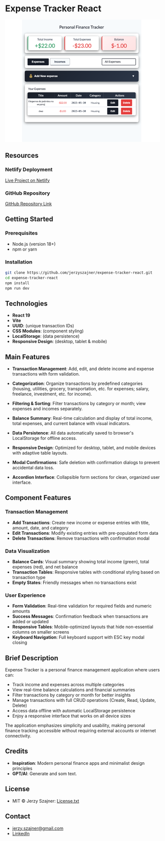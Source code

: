 # Expense Tracker React

![Expense Tracker Screenshot](docs/expense-tracker-screenshot.webp)

## Resources

### Netlify Deployment

[Live Project on Netlify](https://expense-tracker-ra.netlify.app/)

### GitHub Repository

[GitHub Repository Link](https://github.com/jerzyszajner/expense-tracker-react.git)

## Getting Started

### Prerequisites

- Node.js (version 18+)
- npm or yarn

### Installation

```bash
git clone https://github.com/jerzyszajner/expense-tracker-react.git
cd expense-tracker-react
npm install
npm run dev
```

## Technologies

- **React 19**
- **Vite**
- **UUID**: (unique transaction IDs)
- **CSS Modules**: (component styling)
- **LocalStorage**: (data persistence)
- **Responsive Design**: (desktop, tablet & mobile)

## Main Features

- **Transaction Management**: Add, edit, and delete income and expense transactions with form validation.

- **Categorization**: Organize transactions by predefined categories (housing, utilities, grocery, transportation, etc. for expenses; salary, freelance, investment, etc. for income).

- **Filtering & Sorting**: Filter transactions by category or month; view expenses and incomes separately.

- **Balance Summary**: Real-time calculation and display of total income, total expenses, and current balance with visual indicators.

- **Data Persistence**: All data automatically saved to browser's LocalStorage for offline access.

- **Responsive Design**: Optimized for desktop, tablet, and mobile devices with adaptive table layouts.

- **Modal Confirmations**: Safe deletion with confirmation dialogs to prevent accidental data loss.

- **Accordion Interface**: Collapsible form sections for clean, organized user interface.

## Component Features

### Transaction Management

- **Add Transactions**: Create new income or expense entries with title, amount, date, and category
- **Edit Transactions**: Modify existing entries with pre-populated form data
- **Delete Transactions**: Remove transactions with confirmation modal

### Data Visualization

- **Balance Cards**: Visual summary showing total income (green), total expenses (red), and net balance
- **Transaction Tables**: Responsive tables with conditional styling based on transaction type
- **Empty States**: Friendly messages when no transactions exist

### User Experience

- **Form Validation**: Real-time validation for required fields and numeric amounts
- **Success Messages**: Confirmation feedback when transactions are added or updated
- **Responsive Tables**: Mobile-optimized layouts that hide non-essential columns on smaller screens
- **Keyboard Navigation**: Full keyboard support with ESC key modal closing

## Brief Description

Expense Tracker is a personal finance management application where users can:

- Track income and expenses across multiple categories
- View real-time balance calculations and financial summaries
- Filter transactions by category or month for better insights
- Manage transactions with full CRUD operations (Create, Read, Update, Delete)
- Access data offline with automatic LocalStorage persistence
- Enjoy a responsive interface that works on all device sizes

The application emphasizes simplicity and usability, making personal finance tracking accessible without requiring external accounts or internet connectivity.

## Credits

- **Inspiration**: Modern personal finance apps and minimalist design principles
- **GPT/AI**: Generate and som text.

## License

- MIT © Jerzy Szajner: [License.txt](License.txt)

## Contact

- [jerzy.szajner@gmail.com](mailto:jerzy.szajner@gmail.com)
- [LinkedIn](https://www.linkedin.com/in/jerzyszajner/)
